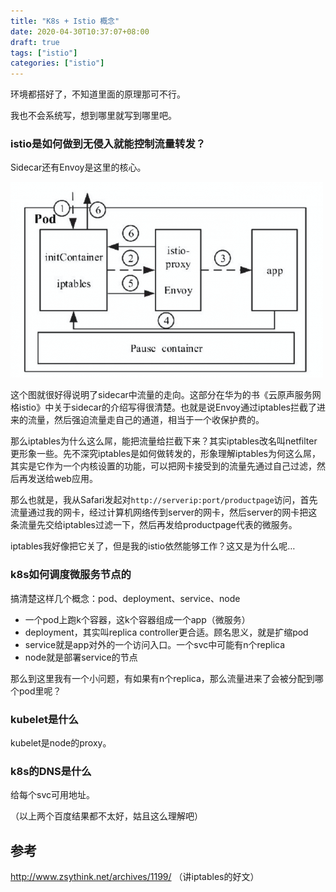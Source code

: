 ```yaml
---
title: "K8s + Istio 概念"
date: 2020-04-30T10:37:07+08:00
draft: true
tags: ["istio"]
categories: ["istio"]
---
```


环境都搭好了，不知道里面的原理那可不行。

我也不会系统写，想到哪里就写到哪里吧。

### istio是如何做到无侵入就能控制流量转发？

Sidecar还有Envoy是这里的核心。

![image-sidecar](../../../docs/imgs/sidecar.md.png)

这个图就很好得说明了sidecar中流量的走向。这部分在华为的书《云原声服务网格istio》中关于sidecar的介绍写得很清楚。也就是说Envoy通过iptables拦截了进来的流量，然后强迫流量走自己的通道，相当于一个收保护费的。

那么iptables为什么这么屌，能把流量给拦截下来？其实iptables改名叫netfilter更形象一些。先不深究iptables是如何做转发的，形象理解iptables为何这么屌，其实是它作为一个内核设置的功能，可以把网卡接受到的流量先通过自己过滤，然后再发送给web应用。

那么也就是，我从Safari发起对`http://serverip:port/productpage`访问，首先流量通过我的网卡，经过计算机网络传到server的网卡，然后server的网卡把这条流量先交给iptables过滤一下，然后再发给productpage代表的微服务。

iptables我好像把它关了，但是我的istio依然能够工作？这又是为什么呢…

### k8s如何调度微服务节点的

搞清楚这样几个概念：pod、deployment、service、node

* 一个pod上跑k个容器，这k个容器组成一个app（微服务）
* deployment，其实叫replica controller更合适。顾名思义，就是扩缩pod
* service就是app对外的一个访问入口。一个svc中可能有n个replica
* node就是部署service的节点

那么到这里我有一个小问题，有如果有n个replica，那么流量进来了会被分配到哪个pod里呢？

### kubelet是什么

kubelet是node的proxy。

### k8s的DNS是什么

给每个svc可用地址。

（以上两个百度结果都不太好，姑且这么理解吧）

## 参考

http://www.zsythink.net/archives/1199/ （讲iptables的好文）